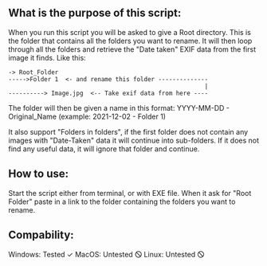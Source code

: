 ## What is the purpose of this script:

When you run this script you will be asked to give a Root directory. This is the folder that contains all the folders you want to rename.
It will then loop through all the folders and retrieve the "Date taken" EXIF data from the first image it finds.
Like this: 

    -> Root_Folder
    ----->Folder 1  <- and rename this folder --------------
                                                           |
    ----------> Image.jpg  <-- Take exif data from here ----

The folder will then be given a name in this format: 
YYYY-MM-DD - Original_Name (example: 2021-12-02 - Folder 1)

It also support "Folders in folders", if the first folder does not contain any images with "Date-Taken" data it will continue into sub-folders.
If it does not find any useful data, it will ignore that folder and continue.

## How to use:

Start the script either from terminal, or with EXE file.
When it ask for "Root Folder" paste in a link to the folder containing the folders you want to rename. 


## Compability:

Windows: Tested   ✓
MacOS:   Untested 🛇
Linux:      Untested 🛇
